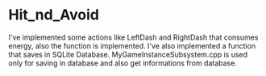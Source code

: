 # Hit_nd_Avoid
I've implemented some actions like LeftDash and RightDash that consumes energy, also the function is implemented. I've also implemented a function that saves in SQLite Database. 
MyGameInstanceSubsystem.cpp is used only for saving in database and also get informations from database. 
 
